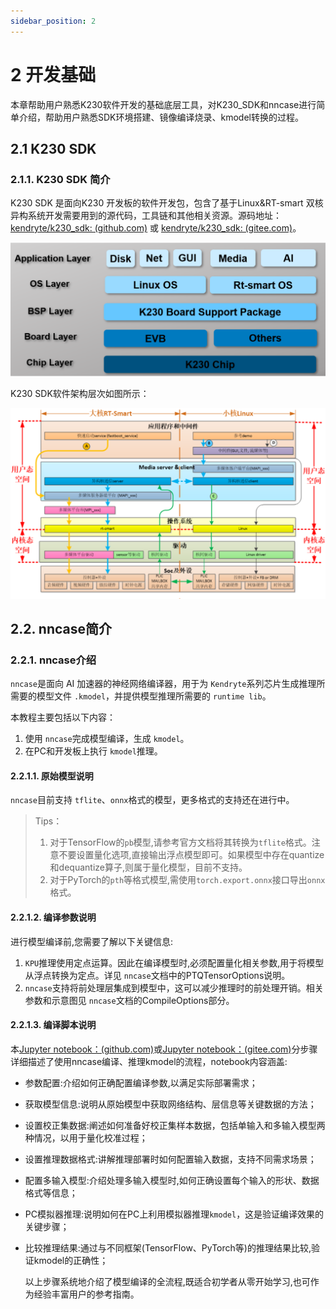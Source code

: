 ```yaml
---
sidebar_position: 2
---
```

# 2 开发基础

本章帮助用户熟悉K230软件开发的基础底层工具，对K230_SDK和nncase进行简单介绍，帮助用户熟悉SDK环境搭建、镜像编译烧录、kmodel转换的过程。

## 2.1 K230 SDK

### 2.1.1. K230 SDK 简介

K230 SDK 是面向K230 开发板的软件开发包，包含了基于Linux&RT-smart 双核异构系统开发需要用到的源代码，工具链和其他相关资源。源码地址：[kendryte/k230_sdk: (github.com)](https://github.com/kendryte/k230_sdk) 或 [kendryte/k230_sdk: (gitee.com)](https://gitee.com/kendryte/k230_sdk)。

![SDK](${images}/sdk_layer.png)

K230 SDK软件架构层次如图所示：

![K230 SDK软件架构层次](${images}/sdk_struct_layer.png)



## 2.2. nncase简介

### 2.2.1. nncase介绍

`nncase`是面向 AI 加速器的神经网络编译器，用于为 `Kendryte`系列芯片生成推理所需要的模型文件 `.kmodel`，并提供模型推理所需要的 `runtime lib`。

本教程主要包括以下内容：

1. 使用 `nncase`完成模型编译，生成 `kmodel`。
2. 在PC和开发板上执行 `kmodel`推理。

#### 2.2.1.1. 原始模型说明

`nncase`目前支持 `tflite`、`onnx`格式的模型，更多格式的支持还在进行中。

> Tips：
>
> 1. 对于TensorFlow的`pb`模型,请参考官方文档将其转换为`tflite`格式。注意不要设置量化选项,直接输出浮点模型即可。如果模型中存在quantize和dequantize算子,则属于量化模型，目前不支持。
> 2. 对于PyTorch的`pth`等格式模型,需使用`torch.export.onnx`接口导出`onnx`格式。

#### 2.2.1.2. 编译参数说明

进行模型编译前,您需要了解以下关键信息:

1. `KPU`推理使用定点运算。因此在编译模型时,必须配置量化相关参数,用于将模型从浮点转换为定点。详见 `nncase`文档中的PTQTensorOptions说明。
2. `nncase`支持将前处理层集成到模型中，这可以减少推理时的前处理开销。相关参数和示意图见 `nncase`文档的CompileOptions部分。

#### 2.2.1.3. 编译脚本说明

本[Jupyter notebook：(github.com)](https://github.com/kendryte/nncase/blob/master/examples/user_guide/k230_simulate-ZH.ipynb)或[Jupyter notebook：(gitee.com)](https://gitee.com/kendryte/nncase/blob/master/examples/user_guide/k230_simulate-ZH.ipynb)分步骤详细描述了使用nncase编译、推理kmodel的流程，notebook内容涵盖:

- 参数配置:介绍如何正确配置编译参数,以满足实际部署需求；

- 获取模型信息:说明从原始模型中获取网络结构、层信息等关键数据的方法；

- 设置校正集数据:阐述如何准备好校正集样本数据，包括单输入和多输入模型两种情况，以用于量化校准过程；

- 设置推理数据格式:讲解推理部署时如何配置输入数据，支持不同需求场景；

- 配置多输入模型:介绍处理多输入模型时,如何正确设置每个输入的形状、数据格式等信息；

- PC模拟器推理:说明如何在PC上利用模拟器推理`kmodel`，这是验证编译效果的关键步骤；

- 比较推理结果:通过与不同框架(TensorFlow、PyTorch等)的推理结果比较,验证kmodel的正确性；

  以上步骤系统地介绍了模型编译的全流程,既适合初学者从零开始学习,也可作为经验丰富用户的参考指南。